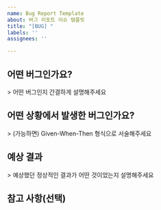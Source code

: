 ```yaml
---
name: Bug Report Template
about: 버그 리포트 이슈 템플릿
title: "[BUG] "
labels: ''
assignees: ''

---
```


## 어떤 버그인가요?

\> 어떤 버그인지 간결하게 설명해주세요

## 어떤 상황에서 발생한 버그인가요?

\> (가능하면) Given-When-Then 형식으로 서술해주세요

## 예상 결과

\> 예상했던 정상적인 결과가 어떤 것이었는지 설명해주세요

## 참고 사항(선택)
